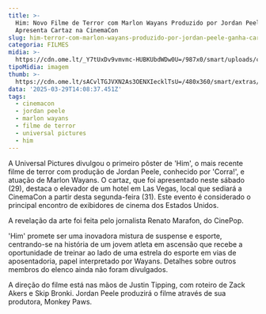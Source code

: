 ```yaml
---
title: >-
  Him: Novo Filme de Terror com Marlon Wayans Produzido por Jordan Peele
  Apresenta Cartaz na CinemaCon
slug: him-terror-com-marlon-wayans-produzido-por-jordan-peele-ganha-cartaz
categoria: FILMES
midia: >-
  https://cdn.ome.lt/_Y7tUxDv9vmvmc-HUBKUbdWDw0U=/987x0/smart/uploads/conteudo/fotos/jordanpeele_8jvJlwN.jpg
tipoMidia: imagem
thumb: >-
  https://cdn.ome.lt/sACvlTGJVXN2As3OENXIecklTsU=/480x360/smart/extras/conteudos/jordanpeele_X9AxSjI.jpg
data: '2025-03-29T14:08:37.451Z'
tags:
  - cinemacon
  - jordan peele
  - marlon wayans
  - filme de terror
  - universal pictures
  - him
---
```


A Universal Pictures divulgou o primeiro pôster de 'Him', o mais recente filme de terror com produção de Jordan Peele, conhecido por 'Corra!', e atuação de Marlon Wayans. O cartaz, que foi apresentado neste sábado (29), destaca o elevador de um hotel em Las Vegas, local que sediará a CinemaCon a partir desta segunda-feira (31). Este evento é considerado o principal encontro de exibidores de cinema dos Estados Unidos.

A revelação da arte foi feita pelo jornalista Renato Marafon, do CinePop.

'Him' promete ser uma inovadora mistura de suspense e esporte, centrando-se na história de um jovem atleta em ascensão que recebe a oportunidade de treinar ao lado de uma estrela do esporte em vias de aposentadoria, papel interpretado por Wayans. Detalhes sobre outros membros do elenco ainda não foram divulgados.

A direção do filme está nas mãos de Justin Tipping, com roteiro de Zack Akers e Skip Bronki. Jordan Peele produzirá o filme através de sua produtora, Monkey Paws.
